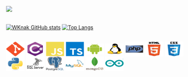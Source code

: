 <div>
 <a href="https://www.linkedin.com/in/williamknak/" target="_blank">
  <img src="https://img.shields.io/badge/-LinkedIn-%230077B5?style=for-the-badge&logo=linkedin&logoColor=white">
 </a>
</div>
<br />

[![WKnak GitHub stats](https://github-readme-stats.vercel.app/api?username=WKnak&count_private=true&show_icons=true)](https://github.com/WKnak/)
[![Top Langs](https://github-readme-stats.vercel.app/api/top-langs/?username=WKnak&layout=compact)](https://github.com/WKnak/)

<div style="display: inline_block"><br>
  <img align="center" height="40" width="50" src="https://raw.githubusercontent.com/devicons/devicon/master/icons/git/git-original.svg">
  <img align="center" alt="Csharp" height="40" width="50" src="https://raw.githubusercontent.com/devicons/devicon/master/icons/csharp/csharp-original.svg">
  <img align="center" alt="Js" height="40" width="50" src="https://raw.githubusercontent.com/devicons/devicon/master/icons/javascript/javascript-plain.svg">
  <img align="center" alt="Ts" height="40" width="50" src="https://raw.githubusercontent.com/devicons/devicon/master/icons/typescript/typescript-plain.svg">
  <img align="center" height="30" width="50" src="https://raw.githubusercontent.com/devicons/devicon/master/icons/android/android-original.svg">
  <img align="center" height="30" width="50" src="https://raw.githubusercontent.com/devicons/devicon/master/icons/linux/linux-original.svg">
  <img align="center" alt="PHP" height="40" width="50" src="https://raw.githubusercontent.com/devicons/devicon/master/icons/php/php-original.svg">
  <img align="center" alt="HTML" height="40" width="50" src="https://raw.githubusercontent.com/devicons/devicon/master/icons/html5/html5-original-wordmark.svg">
  <img align="center" alt="CSS" height="40" width="50" src="https://raw.githubusercontent.com/devicons/devicon/master/icons/css3/css3-original-wordmark.svg">
  <img align="center" alt="Python" height="40" width="50" src="https://raw.githubusercontent.com/devicons/devicon/master/icons/python/python-original.svg">
  <img align="center" height="40" width="50" src="https://raw.githubusercontent.com/devicons/devicon/master/icons/microsoftsqlserver/microsoftsqlserver-plain-wordmark.svg">
  <img align="center" height="40" width="50" src="https://raw.githubusercontent.com/devicons/devicon/master/icons/postgresql/postgresql-original-wordmark.svg">
  <img align="center" height="40" width="50" src="https://raw.githubusercontent.com/devicons/devicon/master/icons/mysql/mysql-original-wordmark.svg">
  <img align="center" height="40" width="50" src="https://raw.githubusercontent.com/devicons/devicon/master/icons/mongodb/mongodb-original-wordmark.svg">
  <img align="center" height="40" width="50" src="https://raw.githubusercontent.com/devicons/devicon/master/icons/arduino/arduino-original.svg">
</div>

